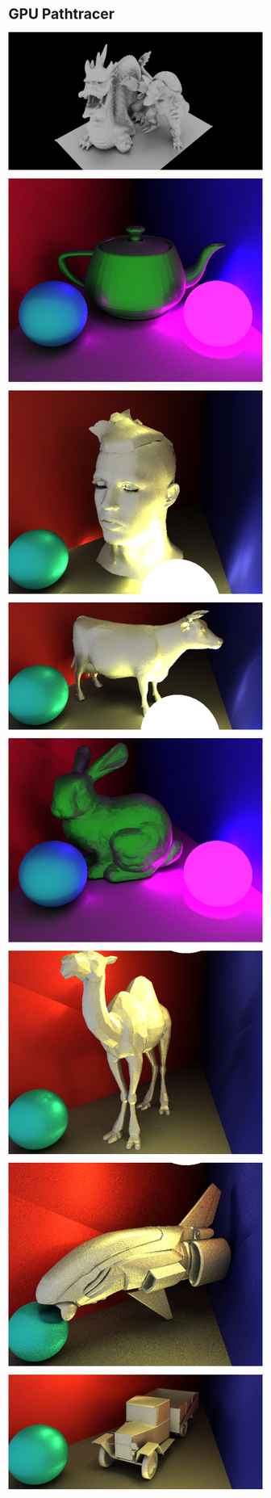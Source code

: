 # GPU Pathtracer

![](images/dragon.jpg)

![](images/image_1.jpg)

![](images/image_2.jpg)

![](images/image_3.jpg)

![](images/image_4.jpg)

![](images/image_5.jpg)

![](images/image.jpg)

![](images/image_7.jpg)
